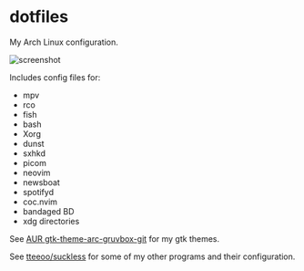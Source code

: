 # dotfiles
My Arch Linux configuration.

![screenshot](https://raw.githubusercontent.com/tteeoo/dotfiles/master/screenshot.png)

Includes config files for:
* mpv
* rco
* fish
* bash
* Xorg
* dunst
* sxhkd
* picom
* neovim
* newsboat
* spotifyd
* coc.nvim
* bandaged BD
* xdg directories

See [AUR gtk-theme-arc-gruvbox-git](https://aur.archlinux.org/packages/gtk-theme-arc-gruvbox-git/) for my gtk themes.

See [tteeoo/suckless](https://github.com/tteeoo/suckless) for some of my other programs and their configuration.
